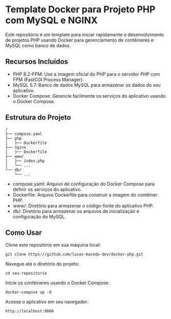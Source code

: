 # Template Docker para Projeto PHP com MySQL e NGINX
Este repositório é um template para iniciar rapidamente o desenvolvimento de projetos PHP usando Docker para gerenciamento de contêineres e MySQL como banco de dados.

## Recursos Incluídos
- PHP 8.2-FPM: Use a imagem oficial do PHP para o servidor PHP com FPM (FastCGI Process Manager).
- MySQL 5.7: Banco de dados MySQL para armazenar os dados do seu aplicativo.
- Docker Compose: Gerencie facilmente os serviços do aplicativo usando o Docker Compose.

## Estrutura do Projeto
```
/
├── compose.yaml
├── php
│   ├── Dockerfile
├── nginx
│   ├── Dockerfile
├── www/
│   ├── index.php
│   └── ...
└── db/
    └── ...
```
- compose.yaml: Arquivo de configuração do Docker Compose para definir os serviços do aplicativo.
- Dockerfile: Arquivo Dockerfile para construir a imagem do contêiner PHP.
- www/: Diretório para armazenar o código-fonte do aplicativo PHP.
- db/: Diretório para armazenar os arquivos de inicialização e configuração do MySQL.
## Como Usar
Clone este repositório em sua máquina local:
```
git clone https://github.com/lucas-macedo-dev/docker-php.git
```
Navegue até o diretório do projeto:
```
cd seu-repositorio
```
Inicie os contêineres usando o Docker Compose:
```
docker-compose up -d
```
Acesse o aplicativo em seu navegador:
```
http://localhost:8000
```
